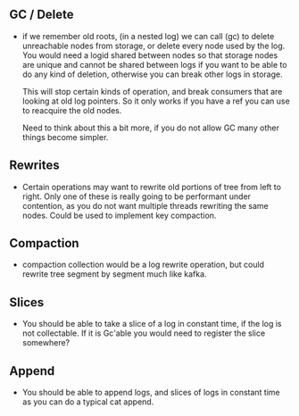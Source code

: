 ## GC / Delete

- if we remember old roots, (in a nested log) we can call
  (gc) to delete unreachable nodes from storage, or delete every node used by the
  log. You would need a logid shared between nodes
  so that storage nodes are unique and cannot be shared between logs if you
  want to be able to do any kind of deletion, otherwise you can
  break other logs in storage.

  This will stop certain kinds of operation, and break consumers that are looking
  at old log pointers. So it only works if you have a ref you can use to reacquire
  the old nodes.

  Need to think about this a bit more, if you do not allow GC many other things
  become simpler.

## Rewrites

- Certain operations may want to rewrite old portions of tree from
  left to right. Only one of these is really going to be performant
  under contention, as you do not want multiple threads rewriting the same
  nodes. Could be used to implement key compaction.

## Compaction

- compaction collection would be a log rewrite operation, but could
  rewrite tree segment by segment much like kafka.

## Slices

- You should be able to take a slice of a log in constant time, if the log
  is not collectable. If it is Gc'able you would need to register the slice somewhere?

## Append

- You should be able to append logs, and slices of logs in constant time
  as you can do a typical cat append.





